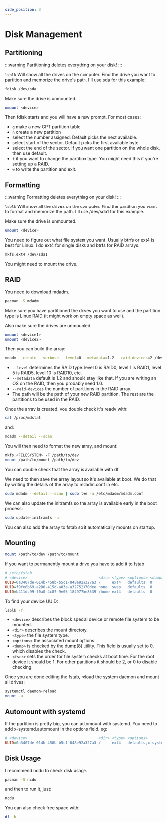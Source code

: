 ```yaml
---
side_position: 3 
---
```


# Disk Management

## Partitioning
:::warning
Partitioning deletes everything on your disk!
:::

`lsblk` Will show all the drives on the computer. Find the drive you want to partition and memorize the drive's path. I'll use sda for this example:

```bash
fdisk /dev/sda
```

Make sure the drive is unmounted.

```bash
umount <device>
```

Then fdisk starts and you will have a new prompt. For most cases:

- `g` make a new GPT partition table
- `n` create a new partition
- select the number assigned. Default picks the next available.
- select start of the sector. Default picks the first available byte.
- select the end of the sector. If you want one partition on the whole disk, then use default.
- `t` if you want to change the partition type. You might need this if you're setting up a RAID.
- `w` to write the partition and exit.

## Formatting

:::warning
Formatting deletes everything on your disk!
:::

`lsblk` Will show all the drives on the computer. Find the partition you want to format and memorize the path. I'll use /dev/sda1 for this example.

Make sure the drive is unmounted.

```bash
umount <device>
```

You need to figure out what file system you want. Usually btrfs or ext4 is best for Linux. I do ext4 for single disks and btrfs for RAID arrays.

```bash
mkfs.ext4 /dev/sda1
```

You might need to mount the drive.

## RAID

You need to download mdadm.

```bash
pacman -S mdadm
```

Make sure you have partitioned the drives you want to use and the partition type is Linux RAID (it might work on empty space as well).

Also make sure the drives are unmounted.

```bash
umount <device1>
umount <device2>
```

Then you can build the array:

```bash
mdadm --create --verbose --level=0 --metadata=1.2 --raid-devices=2 /dev/md/myRAIDarray /dev/sda1 /dev/sdb1
```

- `--level` determines the RAID type. level 0 is RAID0, level 1 is RAID1, level 5 is RAID5, level 10 is RAID10, etc.
- `--metadata` default is 1.2 and should stay like that. If you are writing an OS on the RAID, then you probably need 1.0.
- `--raid-devices` the number of partitions in the RAID array.
- The path will be the path of your new RAID partition. The rest are the partitions to be used in the RAID.

Once the array is created, you double check it's ready with:

```bash
cat /proc/mdstat
```

and:

```bash
mdadm --detail --scan
```

You will then need to format the new array, and mount:

```bash
mkfs.<FILESYSTEM> -F /path/to/dev
mount /path/to/mount /path/to/dev
```

You can double check that the array is available with df.

We need to then save the array layout so it's available at boot. We do that by writing the details of the array to mdadm.conf in etc.

```bash
sudo mdadm --detail --scan | sudo tee -a /etc/mdadm/mdadm.conf
```

We can also update the initramfs so the array is available early in the boot process:

```bash
sudo update-initramfs -u
```

You can also add the array to fstab so it automatically mounts on startup.

## Mounting

```bash
mount /path/to/dev /path/to/mount
```

If you want to permanently mount a drive you have to add it to fstab

```ini
# /etc/fstab
# <device>                                <dir> <type> <options> <dump> <fsck>
UUID=0a3407de-014b-458b-b5c1-848e92a327a3 /     ext4   defaults  0      1
UUID=f9fe0b69-a280-415d-a03a-a32752370dee none  swap   defaults  0      0
UUID=b411dc99-f0a0-4c87-9e05-184977be8539 /home ext4   defaults  0      2
```

To find your device UUID:

```bash
lsblk -f
```

- `<device>` describes the block special device or remote file system to be mounted.
- `<dir>` describes the mount directory.
- `<type>` the file system type.
- `<options>` the associated mount options.
- `<dump>` is checked by the dump(8) utility. This field is usually set to 0, which disables the check.
- `<fsck>` sets the order for file system checks at boot time. For the root device it should be 1. For other partitions it should be 2, or 0 to disable checking.

Once you are done editing the fstab, reload the system daemon and mount all drives:

```bash
systemctl daemon-reload
mount -a
```

## Automount with systemd

If the partition is pretty big, you can automount with systemd. You need to add x-systemd.automount in the options field. eg:

```ini
# <device>                                <dir> <type> <options>                  <dump> <fsck>
UUID=0a3407de-014b-458b-b5c1-848e92a327a3 /     ext4   defaults,x-systemd.automount  0      1
```

## Disk Usage

I recommend ncdu to check disk usage.

```bash
pacman -S ncdu
```

and then to run it, just:

```bash
ncdu
```

You can also check free space with:

```bash
df -h
```
